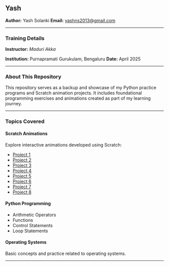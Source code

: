Yash
---

**Author:** Yash Solanki
**Email:** [yashns2013@gmail.com](mailto:yashns2013@gmail.com)

---

### Training Details

**Instructor:** *Maduri Akka*

**Institution:** Purnapramati Gurukulam, Bengaluru
**Date:** April 2025

---

### About This Repository

This repository serves as a backup and showcase of my Python practice programs and Scratch animation projects. It includes foundational programming exercises and animations created as part of my learning journey.

---

### Topics Covered

#### Scratch Animations

Explore interactive animations developed using Scratch:

* [Project 1](https://scratch.mit.edu/projects/1156831888/)
* [Project 2](https://scratch.mit.edu/projects/1157694025/)
* [Project 3](https://scratch.mit.edu/projects/1158316973/)
* [Project 4](https://scratch.mit.edu/projects/1158321923/)
* [Project 5](https://scratch.mit.edu/projects/1158397237/)
* [Project 6](https://scratch.mit.edu/projects/1158846100/)
* [Project 7](https://scratch.mit.edu/projects/1158871023/)
* [Project 8](https://scratch.mit.edu/projects/1158965068/)

#### Python Programming

* Arithmetic Operators
* Functions
* Control Statements
* Loop Statements

#### Operating Systems

Basic concepts and practice related to operating systems.


---

